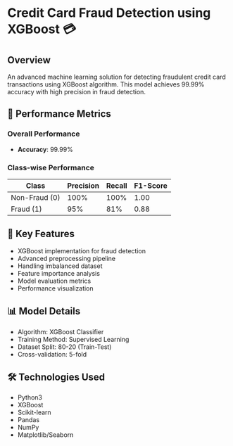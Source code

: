 # Credit Card Fraud Detection using XGBoost 💳

## Overview
An advanced machine learning solution for detecting fraudulent credit card transactions using XGBoost algorithm. This model achieves 99.99% accuracy with high precision in fraud detection.

## 🎯 Performance Metrics
### Overall Performance
- **Accuracy**: 99.99%

### Class-wise Performance
| Class | Precision | Recall | F1-Score |
|-------|-----------|--------|-----------|
| Non-Fraud (0) | 100% | 100% | 1.00 |
| Fraud (1) | 95% | 81% | 0.88 |

## 🔑 Key Features
- XGBoost implementation for fraud detection
- Advanced preprocessing pipeline
- Handling imbalanced dataset
- Feature importance analysis
- Model evaluation metrics
- Performance visualization

## 📊 Model Details
- Algorithm: XGBoost Classifier
- Training Method: Supervised Learning
- Dataset Split: 80-20 (Train-Test)
- Cross-validation: 5-fold

## 🛠️ Technologies Used
- Python3
- XGBoost
- Scikit-learn
- Pandas
- NumPy
- Matplotlib/Seaborn
